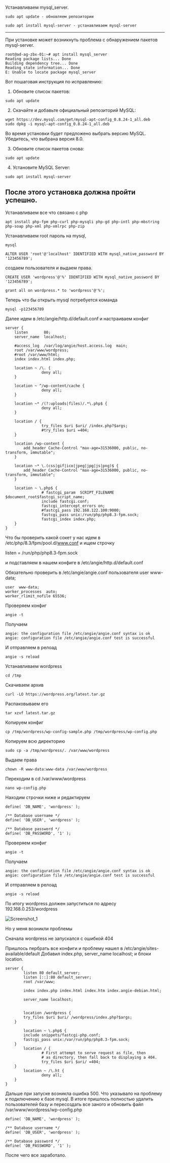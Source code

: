 
Устанавливаем mysql_server. 
 ```
sudo apt update - обновляем репозитории
 ```
 ```
sudo apt install mysql-server - устанавливаем mysql-server
 ```
--------------------------------------------------------------------------------------------------------
При установке может возникнуть проблема с обнаружением пакетов mysql-server. 

 ```
root@ad-ag-zbx-01:~# apt install mysql_server
Reading package lists... Done
Building dependency tree... Done
Reading state information... Done
E: Unable to locate package mysql_server
 ```

Вот пошаговая инструкция по исправлению:

 1. Обновите список пакетов:
 
 ```
sudo apt update
 ```

 2. Скачайте и добавьте официальный репозиторий MySQL:
 ```
wget https://dev.mysql.com/get/mysql-apt-config_0.8.24-1_all.deb
sudo dpkg -i mysql-apt-config_0.8.24-1_all.deb
 ```
Во время установки будет предложено выбрать версию MySQL. Убедитесь, что выбрана версия 8.0.

 3. Обновите список пакетов снова:
 ```
sudo apt update
 ```

 4. Установите MySQL Server:
 ```
sudo apt install mysql-server
 ```

После этого установка должна пройти успешно.
--------------------------------------------------------------------------------------------------------

Устанавливаем все что связано с php
```
apt install php-fpm php-curl php-mysqli php-gd php-intl php-mbstring php-soap php-xml php-xmlrpc php-zip
```

Устанавливаем root пароль на mysql, 

```
mysql
```

```
ALTER USER 'root'@'localhost' IDENTIFIED WITH mysql_native_password BY '123456789';
```
создаем пользователя и выдаем права.
```
CREATE USER 'wordpress'@'%' IDENTIFIED WITH mysql_native_password BY '123456789';
```
```
grant all on wordpress.* to 'wordpress'@'%';
```

Теперь что бы открыть mysql потребуется команда 

```
mysql -p123456789
```

Далее идем в /etc/angie/http.d/default.conf и настраиваем конфиг

```
server {
    listen       80;
    server_name  localhost;

    #access_log  /var/log/angie/host.access.log  main;
    root /var/www/wordpress;
    #root /var/www/html;
    index index.html index.php;

    location ~ /\. {
                deny all;
    }

    location ~ ^/wp-content/cache {
                deny all;
    }

    location ~* /(?:uploads|files)/.*\.php$ {
                deny all;
    }

    location / {
                try_files $uri $uri/ /index.php?$args;
                #try_files $uri =404;
    }

    location /wp-content {
        add_header Cache-Control "max-age=31536000, public, no-transform, immutable";
    }

    location ~* \.(css|gif|ico|jpeg|jpg|js|png)$ {
        add_header Cache-Control "max-age=31536000, public, no-transform, immutable";
    }

    location ~ \.php$ {
                # fastcgi_param  SCRIPT_FILENAME    $document_root$fastcgi_script_name;
                include fastcgi.conf;
                fastcgi_intercept_errors on;
                #fastcgi_pass 192.168.122.100:9000;
                fastcgi_pass unix:/run/php/php8.3-fpm.sock;
                fastcgi_index index.php;
    }
}

```

Что бы проверить какой сокет у нас идем в /etc/php/8.3/fpm/pool.d/www.conf 
и ищем строчку 

listen = /run/php/php8.3-fpm.sock

и подставляем в нашем конфиге в /etc/angie/http.d/default.conf

Обязательно проверить в /etc/angie/angie.conf пользователя user  www-data;

```
user  www-data;
worker_processes  auto;
worker_rlimit_nofile 65536;
```

Проверяем конфиг 

```
angie -t
```
Получаем 
```
angie: the configuration file /etc/angie/angie.conf syntax is ok
angie: configuration file /etc/angie/angie.conf test is successful
```

И отправляем в релоад

```
angie -s reload
```

Устанавливаем wordpress
```
cd /tmp
```
Скачиваем архив 
```
curl -LO https://wordpress.org/latest.tar.gz
```
Распаковываем его 
```
tar xzvf latest.tar.gz
```
Копируем конфиг

```
cp /tmp/wordpress/wp-config-sample.php /tmp/wordpress/wp-config.php
```

Копируем всю директорию 
```
sudo cp -a /tmp/wordpress/. /var/www/wordpress
```

Выдаем права 

```
chown -R www-data:www-data /var/www/wordpress
```

Переходим в cd /var/www/wordpress
```
nano wp-config.php
```
Находим строчки ниже и редактируем 

```
define( 'DB_NAME', 'wordpress' );

/** Database username */
define( 'DB_USER', 'wordpress' );

/** Database password */
define( 'DB_PASSWORD', '1' );
```


Проверяем конфиг 

```
angie -t
```
Получаем 
```
angie: the configuration file /etc/angie/angie.conf syntax is ok
angie: configuration file /etc/angie/angie.conf test is successful
```

И отправляем в релоад

```
angie -s reload
```

По итогу wordpress должен запуститься по адресу 192.168.0.253/wordpress 

![Screenshot_1](https://github.com/user-attachments/assets/8cedd583-c78c-497f-8e9b-048d9b7259c2)


Но у меня возникли проблемы 

Сначала wordpress не запускался с ошибкой 404 

Пришлось пербрать все конфиги и проблему нашел в /etc/angie/sites-available/default
Добавил index.php, server_name localhost; и блоки location. 

```
server {
        listen 80 default_server;
        listen [::]:80 default_server;
		root /var/www;

		index index.php index.html index.htm index.angie-debian.html;

        server_name localhost;


		location /wordpress {
        try_files $uri $uri/ /wordpress/index.php?$args;
    }

		location ~ \.php$ {
        include snippets/fastcgi-php.conf;
        fastcgi_pass unix:/var/run/php/php8.3-fpm.sock;
    }
        location / {
                # First attempt to serve request as file, then
                # as directory, then fall back to displaying a 404.
                try_files $uri $uri/ =404;
    }
        location ~ /\.ht {
                deny all;
    }
}
```
Дальше при запуске возникла ошибка 500. Что указывало на проблему к подключению к базе mysql. 
В итоге пришлось полностью удалить пользователей базу и пересоздать все заного и обновить файл /var/www/wordpress/wp-config.php

```
define( 'DB_NAME', 'wordpress' );

/** Database username */
define( 'DB_USER', 'wordpress' );

/** Database password */
define( 'DB_PASSWORD', '1' );
```

После чего все заработало. 
